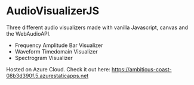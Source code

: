 # AudioVisualizerJS

Three different audio visualizers made with vanilla Javascript, canvas and the WebAudioAPI. 
  - Frequency Amplitude Bar Visualizer
  - Waveform Timedomain Visualizer
  - Spectrogram Visualizer

Hosted on Azure Cloud. Check it out here: https://ambitious-coast-08b3d390f.5.azurestaticapps.net
